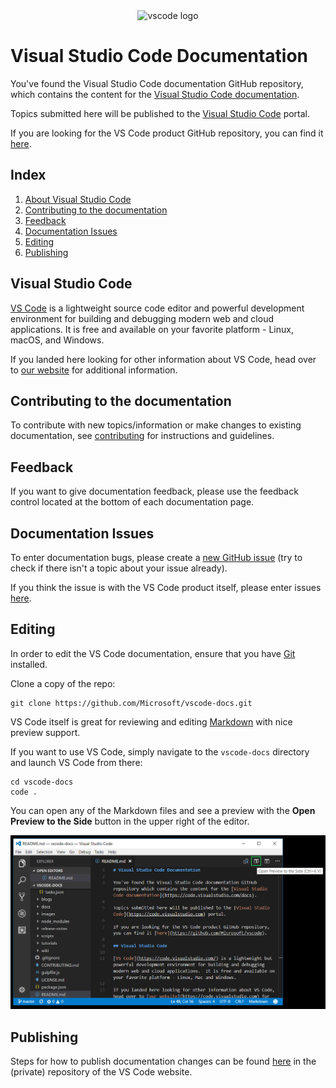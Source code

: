 <center>
<img alt="vscode logo" src="https://upload.wikimedia.org/wikipedia/commons/thumb/2/2d/Visual_Studio_Code_1.18_icon.svg/1200px-Visual_Studio_Code_1.18_icon.svg.png" width="100px">
</center>

# Visual Studio Code Documentation

You've found the Visual Studio Code documentation GitHub repository, which contains the content for the [Visual Studio Code documentation](https://code.visualstudio.com/docs).

Topics submitted here will be published to the [Visual Studio Code](https://code.visualstudio.com) portal.

If you are looking for the VS Code product GitHub repository, you can find it [here](https://github.com/Microsoft/vscode).

## Index
1. [About Visual Studio Code](#visual-studio-code)
2. [Contributing to the documentation](#contributing-to-the-documentation)
3. [Feedback](#feedback)
4. [Documentation Issues](#documentation-issues)
5. [Editing](#editing)
6. [Publishing](#publishing)

## Visual Studio Code

[VS Code](https://code.visualstudio.com/) is a lightweight source code editor and powerful development environment for building and debugging modern web and cloud applications. It is free and available on your favorite platform - Linux, macOS, and Windows.

If you landed here looking for other information about VS Code, head over to [our website](https://code.visualstudio.com) for additional information.

## Contributing to the documentation

To contribute with new topics/information or make changes to existing documentation, see [contributing](https://github.com/Microsoft/vscode-docs/blob/master/CONTRIBUTING.md#contributing) for instructions and guidelines.

## Feedback

If you want to give documentation feedback, please use the feedback control located at the bottom of each documentation page.

## Documentation Issues

To enter documentation bugs, please create a [new GitHub issue](https://github.com/Microsoft/vscode-docs/issues) (try to check if there isn't a topic about your issue already).

If you think the issue is with the VS Code product itself, please enter issues [here](https://github.com/Microsoft/vscode/issues).

## Editing

In order to edit the VS Code documentation, ensure that you have [Git](https://git-scm.com/downloads) installed.

Clone a copy of the repo:

```
git clone https://github.com/Microsoft/vscode-docs.git
```

VS Code itself is great for reviewing and editing [Markdown](https://code.visualstudio.com/docs/languages/markdown) with nice preview support.

If you want to use VS Code, simply navigate to the `vscode-docs` directory and launch VS Code from there:

```
cd vscode-docs
code .
```

You can open any of the Markdown files and see a preview with the **Open Preview to the Side** button in the upper right of the editor.

![Markdown Preview Button](images/MDPreviewButton.png)

## Publishing

Steps for how to publish documentation changes can be found [here](https://github.com/Microsoft/vscode-website#publishing-a-documentation-change) in the (private) repository of the VS Code website.
